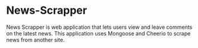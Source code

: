 # News-Scrapper
News Scrapper is web application that lets users view and leave comments on the latest news. This application uses Mongoose and Cheerio to scrape news from another site.

